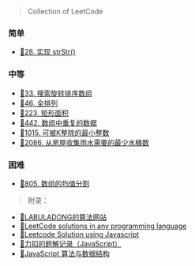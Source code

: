 > Collection of LeetCode

<!-- tabs:start -->

### **简单**

- [📑28. 实现 strStr()](LeetCode/28.md)

### **中等**

- [📑33. 搜索旋转排序数组](LeetCode/33.md)
- [📑46. 全排列](LeetCode/46.md)
- [📑223. 矩形面积](LeetCode/223.md)
- [📑442. 数组中重复的数据](LeetCode/442.md)
- [📑1015. 可被K整除的最小整数](LeetCode/1015.md)
- [📑2086. 从房屋收集雨水需要的最少水桶数](LeetCode/2086.md)

### **困难**

- [📑805. 数组的均值分割](LeetCode/805.md)

<!-- tabs:end -->

> 附录：

- [📑LABULADONG的算法网站](https://labuladong.github.io/algo/)
- [📑LeetCode solutions in any programming language](https://doocs.github.io/leetcode/#/)
- [📑Leetcode Solution using Javascript](https://github.com/chihungyu1116/leetcode-javascript)
- [📑力扣的题解记录（JavaScript）](https://github.com/sl1673495/leetcode-javascript)
- [📑JavaScript 算法与数据结构](https://github.com/trekhleb/javascript-algorithms/blob/master/README.zh-CN.md)
